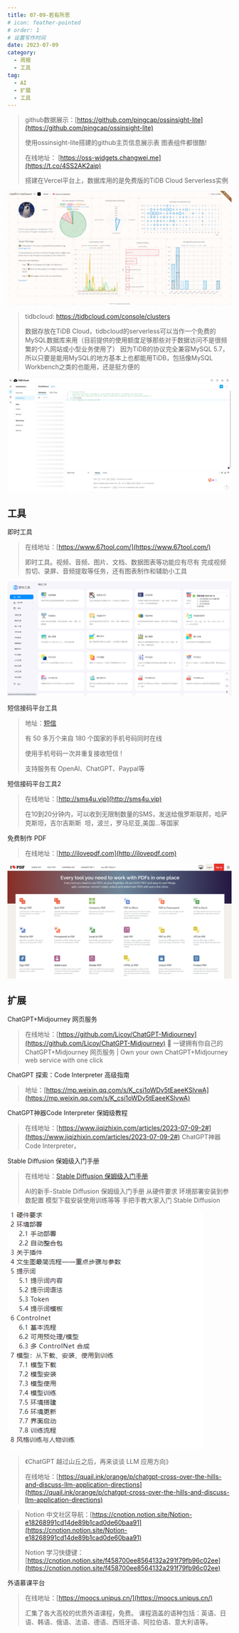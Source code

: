 ```yaml
---
title: 07-09-若有所思
# icon: feather-pointed
# order: 1
# 设置写作时间
date: 2023-07-09
category:
  - 周报
  - 工具
tag:
  - AI
  - 扩展
  - 工具
---
```



>github数据展示：[https://github.com/pingcap/ossinsight-lite](https://github.com/pingcap/ossinsight-lite)
>
>使用ossinsight-lite搭建的github主页信息展示表 图表组件都很酷! 
>
>在线地址： [https://oss-widgets.changwei.me](https://t.co/4SS2AK2aip)
>
>搭建在Vercel平台上，数据库用的是免费版的TiDB Cloud Serverless实例

![](./assets/2023-07-03_18-46-06.png)


> tidbcloud: https://tidbcloud.com/console/clusters
> 
> 数据存放在TiDB Cloud，tidbcloud的serverless可以当作一个免费的MySQL数据库来用（目前提供的使用额度足够那些对于数据访问不是很频繁的个人网站或小型业务使用了） 因为TiDB的协议完全兼容MySQL 5.7，所以只要是能用MySQL的地方基本上也都能用TiDB，包括像MySQL Workbench之类的也能用，还是挺方便的

![](./assets/2023-07-03_20-12-23.png)

## 工具

即时工具

> 在线地址：[https://www.67tool.com/](https://www.67tool.com/)
> 
> 即时工具。视频、音频、图片、文档、数据图表等功能应有尽有 完成视频剪切、录屏、音频提取等任务，还有图表制作和辅助小工具

![](./assets/2023-07-10_15-33-01.png)


短信接码平台工具
> 地址：[短信](http://5sim.net)
>
> 有 50 多万个来自 180 个国家的手机号码同时在线
> 
> 使用手机号码一次并重复接收短信 !
> 
> 支持服务有 OpenAI、ChatGPT、Paypal等

短信接码平台工具2
>  在线地址：[http://sms4u.vip](http://sms4u.vip) 
>  
> 在10到20分钟内，可以收到无限制数量的SMS，发送给俄罗斯联邦，哈萨克斯坦，吉尔吉斯斯  坦，波兰，罗马尼亚,美国...等国家


免费制作 PDF 
>在线地址：[http://ilovepdf.com](http://ilovepdf.com)
>
![](./assets/2023-07-10_15-55-07.png)

## 扩展

ChatGPT+Midjourney 网页服务
> 在线地址：[https://github.com/Licoy/ChatGPT-Midjourney](https://github.com/Licoy/ChatGPT-Midjourney)
> 🍭 一键拥有你自己的 ChatGPT+Midjourney 网页服务 | Own your own ChatGPT+Midjourney web service with one click

ChatGPT 探索：Code Interpreter 高级指南
> 地址：[https://mp.weixin.qq.com/s/K_csi1oWDv5tEaeeKSlvwA](https://mp.weixin.qq.com/s/K_csi1oWDv5tEaeeKSlvwA)

ChatGPT神器Code Interpreter 保姆级教程
> 在线地址：[https://www.jiqizhixin.com/articles/2023-07-09-2#](https://www.jiqizhixin.com/articles/2023-07-09-2#)
> ChatGPT神器Code Interpreter，

Stable Diffusion 保姆级入门手册
> 在线地址：[Stable Diffusion 保姆级入门手册](https://mp.weixin.qq.com/s/nhB7Hsjz_aLkSrUT0mqHWw)
> 
> AI的新手-Stable Diffusion 保姆级入门手册 从硬件要求 环境部署安装到参数配置 模型下载安装使用训练等等
   手把手教大家入门 Stable Diffusion

![](./assets/2023-07-10_15-45-43.png)

> 《ChatGPT 越过山丘之后，再来谈谈 LLM 应用方向》
> 
>   在线地址：[https://quail.ink/orange/p/chatgpt-cross-over-the-hills-and-discuss-llm-application-directions](https://quail.ink/orange/p/chatgpt-cross-over-the-hills-and-discuss-llm-application-directions)


> Notion 中文社区导航：[https://cnotion.notion.site/Notion-e18268991cd14de89b1cad0de60baa91](https://cnotion.notion.site/Notion-e18268991cd14de89b1cad0de60baa91)
> 
> Notion 学习快捷键：[https://cnotion.notion.site/f458700ee8564132a291f79fb96c02ee](https://cnotion.notion.site/f458700ee8564132a291f79fb96c02ee)

外语慕课平台
> 在线地址：[https://moocs.unipus.cn/](https://moocs.unipus.cn/)
> 
> 汇集了各大高校的优质外语课程，免费。 课程涵盖的语种包括：英语、日语、韩语、俄语、法语、德语、西班牙语、阿拉伯语、意大利语等。